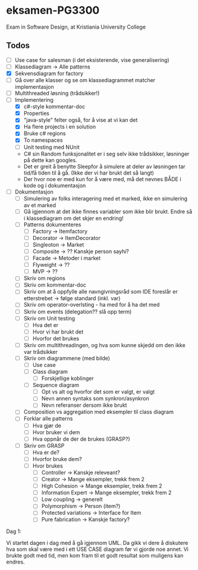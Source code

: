 # eksamen-PG3300
Exam in Software Design, at Kristiania University College

## Todos 
- [ ] Use case for salesman (i det eksisterende, vise generalisering)
- [ ] Klassediagram -> Alle patterns 
- [X] Sekvensdiagram for factory 
- [ ] Gå over alle klasser og se om klassediagrammet matcher implementasjon 
- [ ] Multithreaded løsning (trådsikker!)
- [ ] Implementering 
    - [X] c#-style kommentar-doc
    - [X] Properties 
    - [X] "java-style" felter også, for å vise at vi kan det
    - [X] Ha flere projects i en solution 
    - [X] Bruke c# regions 
    - [X] To namespaces
    - [ ] Unit testing med NUnit
    * C# sin Random funksjonalitet er i seg selv ikke trådsikker, løsninger på dette kan googles.
    * Det er greit å benytte Sleepfor å simulere at deler av løsningen tar tid/få tiden til å gå. (Ikke der vi har brukt det så langt)
    * Der hvor noe er med kun for å være med, må det nevnes BÅDE i kode og i dokumentasjon 
- [ ] Dokumentasjon
    - [ ] Simulering av folks interagering med et marked, ikke en simulering av et marked 
    - [ ] Gå igjennom at det ikke finnes variabler som ikke blir brukt. Endre så i klassediagram om det skjer en endring!
    - [ ] Patterns dokumenteres 
        - [ ] Factory -> Itemfactory 
        - [ ] Decorator -> ItemDecorator 
        - [ ] Singleoton -> Market 
        - [ ] Composite -> ?? Kanskje person sayhi? 
        - [ ] Facade -> Metoder i market   
        - [ ] Flyweight -> ?? 
        - [ ] MVP -> ?? 
    - [ ] Skriv om regions 
    - [ ] Skriv om kommentar-doc 
    - [ ] Skriv om at å oppfylle alle navngivningsråd som IDE foreslår er etterstrebet -> følge standard (inkl. var)
    - [ ] Skriv om operator-overlsting - ha med for å ha det med 
    - [ ] Skriv om events (delegation?? slå opp term)
    - [ ] Skriv om Unit testing 
        - [ ] Hva det er 
        - [ ] Hvor vi har brukt det 
        - [ ] Hvorfor det brukes 
    - [ ] Skriv om multithreadingen, og hva som kunne skjedd om den ikke var trådsikker
    - [ ] Skriv om diagrammene (med bilde)
        - [ ] Use case 
        - [ ] Class diagram 
            - [ ] Forskjellige koblinger 
        - [ ] Sequence diagram 
            - [ ] Opt vs alt og hvorfor det som er valgt, er valgt 
            - [ ] Nevn annen syntaks som synkron/asynkron
            - [ ] Nevn referanser dersom ikke brukt 
    - [ ] Composition vs aggregation med eksempler til class diagram 
    - [ ] Forklar alle patterns
        - [ ] Hva gjør de 
        - [ ] Hvor bruker vi dem 
        - [ ] Hva oppnår de der de brukes (GRASP?)
    - [ ] Skriv om GRASP 
        - [ ] Hva er de? 
        - [ ] Hvorfor bruke dem? 
        - [ ] Hvor brukes 
            - [ ] Controller -> Kanskje releveant? 
            - [ ] Creator -> Mange eksempler, trekk frem 2
            - [ ] High Cohesion -> Mange eksempler, trekk frem 2
            - [ ] Information Expert -> Mange eksempler, trekk frem  2
            - [ ] Low coupling -> generelt 
            - [ ] Polymorphism -> Person (item?)
            - [ ] Protected variations -> Interface for Item 
            - [ ] Pure fabrication -> Kanskje factory? 

Dag 1: 

Vi startet dagen i dag med å gå igjennom UML. Da gikk vi dere å diskutere hva som skal være med i ett USE CASE diagram før vi gjorde noe annet. Vi brukte godt med tid, men kom fram til et godt resultat som muligens kan endres.
